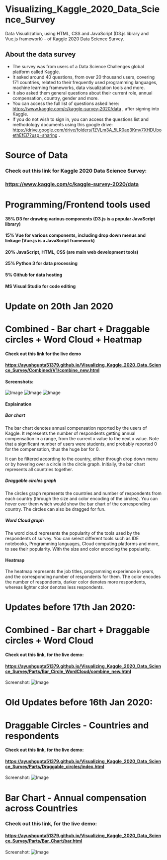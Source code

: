 # Visualizing_Kaggle_2020_Data_Science_Survey
Data Visualization, using HTML, CSS and JavaScript (D3.js library and Vue.js framework) - of Kaggle 2020 Data Science Survey. 
## About the data survey
- The survey was from users of a Data Science Challenges global platform called Kaggle. 
- It asked around 40 questions, from over 20 thousand users, covering 171 countries, related to their frequently used programming languages, machine learning frameworks, data visualization tools and more. 
- It also asked them general questions about their current role, annual compensation, country, gender and more. 
- You can access the full list of questions asked here: https://www.kaggle.com/c/kaggle-survey-2020/data , after signing into Kaggle. 
- If you do not wish to sign in, you can access the questions list and methodology documents using this google drive: https://drive.google.com/drive/folders/1ZVLm3A_5LR0aq3Kmv7XHDUboethEfEi7?usp=sharing .

# Source of Data
### Check out this link for Kaggle 2020 Data Science Survey: 
### https://www.kaggle.com/c/kaggle-survey-2020/data

# Programming/Frontend tools used
#### 35% D3 for drawing various components (D3.js is a popular JavaScript library)
#### 15% Vue for various components, including drop down menus and linkage (Vue.js is a JavaScript framework)
#### 20% JavaScript, HTML, CSS (are main web development tools)
#### 25% Python 3 for data processing
#### 5% Github for data hosting

#### MS Visual Studio for code editing

# Update on 20th Jan 2020

# Combined - Bar chart + Draggable circles + Word Cloud + Heatmap

#### Check out this link for the live demo
#### https://ayushgupta51379.github.io/Visualizing_Kaggle_2020_Data_Science_Survey/Combined/V1/combine_new.html

#### Screenshots:
![Image](https://github.com/AyushGupta51379/Visualizing_Kaggle_2020_Data_Science_Survey/blob/main/Combined/V1/Screenshot_01.PNG)
![Image](https://github.com/AyushGupta51379/Visualizing_Kaggle_2020_Data_Science_Survey/blob/main/Combined/V1/Screenshot_02.PNG)
![Image](https://github.com/AyushGupta51379/Visualizing_Kaggle_2020_Data_Science_Survey/blob/main/Combined/V1/Screenshot_03.PNG)

#### Explaination

##### Bar chart
The bar chart denotes annual compensation reported by the users of Kaggle. It represents the number of respondents getting annual compensation in a range, from the current x value to the next x value. Note that a significant number of users were students, and probably reported 0 for the compensation, thus the huge bar for 0. 

It can be filtered according to the country, either through drop down menu or by hovering over a circle in the circle graph. Initially, the bar chart represents all countries together.

##### Draggable circles graph
The circles graph represents the countries and number of respondents from each country (through the size and color encoding of the circles). You can hover over them which would show the bar chart of the corresponding country. The circles can also be dragged for fun.

##### Word Cloud graph
The word cloud represents the popularity of the tools used by the respondents of survey. You can select different tools such as IDE notebooks, Programming languages, Cloud computing platforms and more, to see their popularity. With the size and color encoding the popularity.

#### Heatmap
The heatmap represents the job titles, programming experience in years, and the corresponding number of respondents for them. The color encodes the number of respondents, darker color denotes more respondents, whereas lighter color denotes less respondents.

# Updates before 17th Jan 2020:

# Combined - Bar chart + Draggable circles + Word Cloud
#### Check out this link, for the live demo:
#### https://ayushgupta51379.github.io/Visualizing_Kaggle_2020_Data_Science_Survey/Parts/Bar_Circle_WordCloud/combine_new.html

Screenshot:
![Image](https://github.com/AyushGupta51379/Visualizing_Kaggle_2020_Data_Science_Survey/blob/main/Parts/Bar_Circle_WordCloud/Combined.PNG)

# Old Updates before 16th Jan 2020:

# Draggable Circles - Countries and respondents
#### Check out this link, for the live demo:
#### https://ayushgupta51379.github.io/Visualizing_Kaggle_2020_Data_Science_Survey/Parts/Draggable_circles/index.html

Screenshot:
![Image](https://github.com/AyushGupta51379/Visualizing_Kaggle_2020_Data_Science_Survey/blob/main/Parts/Draggable_circles/Screenshot.PNG)

# Bar Chart - Annual compensation across Countries
### Check out this link, for the live demo:
#### https://ayushgupta51379.github.io/Visualizing_Kaggle_2020_Data_Science_Survey/Parts/Bar_Chart/bar.html

Screenshot:
![Image](https://github.com/AyushGupta51379/Visualizing_Kaggle_2020_Data_Science_Survey/blob/main/Parts/Bar_Chart/Screenshot.PNG)



